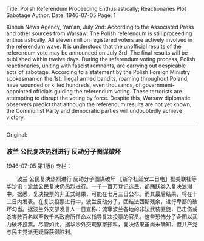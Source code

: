 Title: Polish Referendum Proceeding Enthusiastically; Reactionaries Plot Sabotage
Author:
Date: 1946-07-05
Page: 1

Xinhua News Agency, Yan'an, July 2nd: According to the Associated Press and other sources from Warsaw: The Polish referendum is still proceeding enthusiastically. All eleven million registered voters are actively involved in the referendum wave. It is understood that the unofficial results of the referendum vote may be announced on July 3rd. The final results will be published within twelve days. During the referendum voting process, Polish reactionaries, uniting with fascist remnants, are carrying out despicable acts of sabotage. According to a statement by the Polish Foreign Ministry spokesman on the 1st: Illegal armed bandits, roaming throughout Poland, have wounded or killed hundreds, even thousands, of government-appointed officials guiding the referendum voting. These terrorists are attempting to disrupt the voting by force. Despite this, Warsaw diplomatic observers predict that although the referendum results are not yet known, the Communist Party and democratic parties will undoubtedly achieve victory.



<hr /> 

Original: 


### 波兰  公民复决热烈进行  反动分子图谋破坏

1946-07-05
第1版()
专栏：

　　波兰
    公民复决热烈进行
    反动分子图谋破坏
    【新华社延安二日电】据美联社等华沙讯：波兰公民复决仍热烈进行。一千一百万登记选民，都踊跃卷入复决浪潮中。据悉，复决投票的非正式结果，可能在七月三日公布。而其最后结果，将在十二日内发表。在复决投票进行中，波兰反动分子，团结法西斯残余，进行卑鄙的破坏勾当。据波兰外交部发言人一日宣称：流窜波兰各地的非法武装匪徒，已击伤或杀害数百名以至数千名政府所任命以指导复决投票的官员。这些恐怖分子企图以武力破坏投票。尽管如此，据华沙外交观察家预料，复决结果虽尚未确知，但共产党与民主党派无疑将获得胜利。
